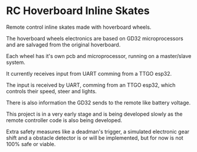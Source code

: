 # RC Hoverboard Inline Skates

Remote control inline skates made with hoverboard wheels.

The hoverboard wheels electronics are based on GD32 microprocessors and are salvaged from the original hoverboard.

Each wheel has it's own pcb and microprocessor, running on a master/slave system.

It currently receives input from UART comming from a TTGO esp32.

The input is received by UART, comming from an TTGO esp32, which controls their speed, steer and lights.

There is also information the GD32 sends to the remote like battery voltage.

This project is in a very early stage and is being developed slowly as the remote controller code is also being developed.

Extra safety measures like a deadman's trigger, a simulated electronic gear shift and a obstacle detector is or will be implemented, but for now is not 100% safe or viable.
